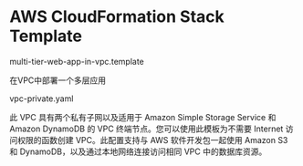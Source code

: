 # AWS CloudFormation Stack Template

multi-tier-web-app-in-vpc.template

在VPC中部署一个多层应用

vpc-private.yaml

此 VPC 具有两个私有子网以及适用于 Amazon Simple Storage Service 和 Amazon DynamoDB 的 VPC 终端节点。您可以使用此模板为不需要 Internet 访问权限的函数创建 VPC。此配置支持与 AWS 软件开发包一起使用 Amazon S3 和 DynamoDB，以及通过本地网络连接访问相同 VPC 中的数据库资源。 
